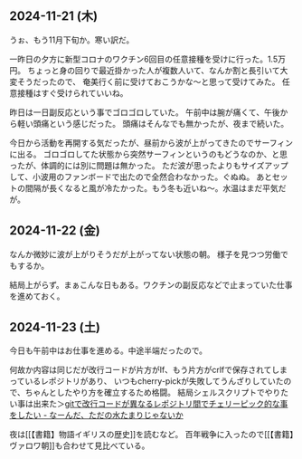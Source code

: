 ## 2024-11-21 (木)

うぉ、もう11月下旬か。寒い訳だ。

一昨日の夕方に新型コロナのワクチン6回目の任意接種を受けに行った。1.5万円。
ちょっと身の回りで最近掛かった人が複数人いて、なんか割と長引いて大変そうだったので、
奄美行く前に受けておこうかな〜と思って受けてみた。
任意接種はすぐ受けられていいね。

昨日は一日副反応という事でゴロゴロしていた。
午前中は腕が痛くて、午後から軽い頭痛という感じだった。
頭痛はそんなでも無かったが、夜まで続いた。

今日から活動を再開する気だったが、昼前から波が上がってきたのでサーフィンに出る。
ゴロゴロしてた状態から突然サーフィンというのもどうなのか、と思ったが、体調的には別に問題は無かった。
ただ波が思ったよりもサイズアップして、小波用のファンボードで出たので全然合わなかった。ぐぬぬ。
あとセットの間隔が長くなると風が冷たかった。もう冬も近いね〜。水温はまだ平気だが。

## 2024-11-22 (金)

なんか微妙に波が上がりそうだが上がってない状態の朝。
様子を見つつ労働でもするか。

結局上がらず。まぁこんな日もある。ワクチンの副反応などで止まっていた仕事を進めておく。

## 2024-11-23 (土)

今日も午前中はお仕事を進める。中途半端だったので。

何故か内容は同じだが改行コードが片方がlf、もう片方がcrlfで保存されてしまっているレポジトリがあり、
いつもcherry-pickが失敗してうんざりしていたので、ちゃんとしたやり方を確立するため格闘。
結局シェルスクリプトでやりたい事は出来た＞[gitで改行コードが異なるレポジトリ間でチェリーピック的な事をしたい - なーんだ、ただの水たまりじゃないか](https://karino2.github.io/2024/11/23/cherry_pick_between_difference_eol_repo_in_git.html)

夜は[[【書籍】物語イギリスの歴史]]を読むなど。
百年戦争に入ったので[[【書籍】ヴァロワ朝]]も合わせて見比べている。